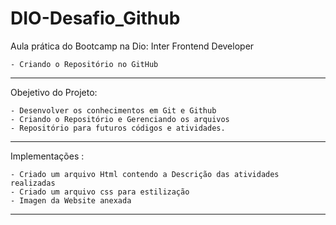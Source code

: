 # DIO-Desafio_Github

Aula prática do Bootcamp na Dio: Inter Frontend Developer

    - Criando o Repositório no GitHub

---

Obejetivo do Projeto:

    - Desenvolver os conhecimentos em Git e Github
    - Criando o Repositório e Gerenciando os arquivos
    - Repositório para futuros códigos e atividades.
---

Implementações :
    
    - Criado um arquivo Html contendo a Descrição das atividades realizadas 
    - Criado um arquivo css para estilização
    - Imagen da Website anexada 
---




